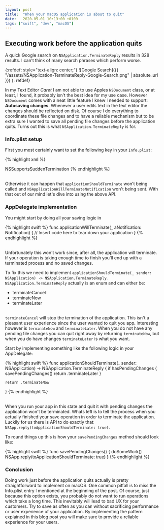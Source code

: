 ```yaml
---
layout: post
title:  "When your macOS application is about to quit"
date:   2020-05-01 10:13:00 +0100
tags: ["swift", "dev", "macOS"]
---
```


## Executing work before the application quits

A quick Google search on `NSApplication.TerminateReply` results in 328 results. I can't think of many search phrases which perform worse.

{:refdef: style="text-align: center;"}
![Google Search]({{ "/assets/NSApplication-TerminateReply-Google-Search.png" | absolute_url }})
{: refdef}

In my Text Editor *Caret* I am not able to use Apples `NSDocument` class, or at least, I found, it probably isn't the best idea for my use case. However `NSDocument` comes with a neat little feature I knew I needed to support: **Autosaving changes**. Whenever a user edits text in the text editor the changes should be reflected on disk. Of course I do everything to coordinate these file changes and to have a reliable mechanism but to be extra sure I wanted to save all pending file changes before the application quits. Turns out this is what `NSApplication.TerminateReply` is for.

### Info.plist setup

First you most certainly want to set the following key in your `Info.plist`:

{% highlight xml %}
<?xml version="1.0" encoding="UTF-8"?>
<!DOCTYPE plist PUBLIC "-//Apple//DTD PLIST 1.0//EN" "http://www.apple.com/DTDs/PropertyList-1.0.dtd">
<plist version="1.0">
<dict>
	<key>NSSupportsSuddenTermination</key>
	<false/>
</dict>
</plist>
{% endhighlight %}

<br />Otherwise it can happen that `applicationShouldTerminate` won't being called and `NSApplicationWillTerminateNotification` won't being sent. With that out of our mind let's dive into using the above API.


### AppDelegate implementation
You might start by doing all your saving logic in 

{% highlight swift %}
func applicationWillTerminate(_ aNotification: Notification) {
  // Insert code here to tear down your application
} 
{% endhighlight %}

<br />Unfortunately this won't work since, after all, the application will terminate. If your operation is taking enough time to finish you'll end up with a terminated process and no saved changes.

To fix this we need to implement `applicationShouldTerminate(_ sender: NSApplication) -> NSApplication.TerminateReply`.
`NSApplication.TerminateReply` actually is an enum and can either be: 
* terminateCancel
* terminateNow
* terminateLater

<br />`terminateCancel` will stop the termination of the application. This isn't a pleasant user experience since the user wanted to quit you app. Interesting however is `terminateNow` and `terminateLater`. When you do not have any pending file changes you can quit right away by returning `terminateNow`, but when you do have changes `terminateLater` is what you want.

Start by implementing something like the following logic in your AppDelegate:

{% highlight swift %}
func applicationShouldTerminate(_ sender: NSApplication) -> NSApplication.TerminateReply {
	if hasPendingChanges {
	  savePendingChanges()
		return .terminateLater
	}

	return .terminateNow
}
{% endhighlight %}

<br />When you run your app in this state and quit it with pending changes the application won't be terminated. Whats left is to tell the process when you actually finished your save operation in order to terminate the application.
Luckily for us there is API to do exactly that: `NSApp.reply(toApplicationShouldTerminate: true)`.

To round things up this is how your `savePendingChanges` method should look like:

{% highlight swift %}
func savePendingChanges() {
	doSomeWork()
	NSApp.reply(toApplicationShouldTerminate: true)
}
{% endhighlight %}

### Conclusion
Doing work just before the application quits actually is pretty straightforward to implement on macOS. One common pitfall is to miss the Info.plist entry I mentioned at the beginning of the post. Of course, just because this option exists, you probably do not want to run operations which take a long time. This inevitably will lead to bad UX for your customers. Try to save as often as you can without sacrificing performance or user experience of your application. By implementing the pattern explained in this blog post you will make sure to provide a reliable experience for your users.
